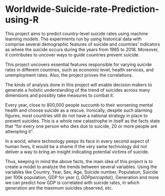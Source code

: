 # Worldwide-Suicide-rate-Prediction-using-R

This project aims to predict country-level suicide rates using machine learning models. The experiments run by using historical data with comprise several demographic features of suicide and countries’ indicators as where the suicide occurs during the years from 1985 to 2016. Moreover, it contributes to uncover ways to guide countries prevent suicide. 

This project uncovers essential features responsible for varying suicide rates in different countries, such as economic level, health services, and unemployment rates. Also, the project proves the correlations.

The kinds of analysis done in this project will enable decision makers to generate a holistic understanding of the trend of suicides across many dimensions and possibly take measures to combat it.

Every year, close to 800,000 people succumb to their worsening mental health and choose suicide as a rescue. Ironically, despite such alarming figures, most countries still do not have a national strategy in place to prevent suicides. This is a whole new catastrophe in itself as the facts state that “for every one person who dies due to suicide, 20 or more people are attempting it”.

In a world, where technology peeps its face in every second aspect of human lives, it would be a shame if the very same technology did not deliver a way to bring an insight indicating potential victims of suicide.

Thus, keeping in mind the above facts, the main idea of this project is to create a model to analyze the trends between several variables. Using the variables like Country, Year, Sex, Age, Suicide number, Population, Suicide per 100k population, GDP for year ($), GDP per capita ($), Generation and more we can predict how GDP is correlated with suicide rates, in which generation are the maximum suicides observed, etc.
